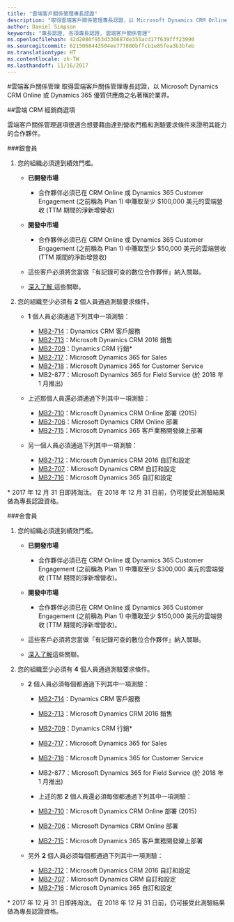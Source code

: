 ```yaml
---
title: "雲端客戶關係管理專長認證"
description: "取得雲端客戶關係管理專長認證，以 Microsoft Dynamics CRM Online 或 Dynamics 365 優質供應商之名著稱於業界。"
author: Daniel Simpson
keywords: "專長認證, 各項專長認證, 雲端客戶關係管理"
ms.openlocfilehash: 42d2080f953d336687de355acd17f639fff23990
ms.sourcegitcommit: 6215068443504ee777880bffcb1e85fea3b3bfeb
ms.translationtype: HT
ms.contentlocale: zh-TW
ms.lasthandoff: 11/16/2017
---
```

#<a name="cloud-customer-relationship-management"></a>雲端客戶關係管理
取得雲端客戶關係管理專長認證，以 Microsoft Dynamics CRM Online 或 Dynamics 365 優質供應商之名著稱於業界。

##<a name="cloud-crm-reseller-option"></a>雲端 CRM 經銷商選項

雲端客戶關係管理選項很適合想要藉由達到營收門檻和測驗要求條件來證明其能力的合作夥伴。 

###<a name="silver"></a>銀會員

1. 您的組織必須達到績效門檻。

    - **已開發市場**
        - 合作夥伴必須已在 CRM Online 或 Dynamics 365 Customer Engagement (之前稱為 Plan 1) 中賺取至少 $100,000 美元的雲端營收 (TTM 期間的淨新增營收)

    - **開發中市場**
        - 合作夥伴必須已在 CRM Online 或 Dynamics 365 Customer Engagement (之前稱為 Plan 1) 中賺取至少 $50,000 美元的雲端營收 (TTM 期間的淨新增營收)

    - 這些客戶必須將您當做「有記錄可查的數位合作夥伴」納入關聯。
    - [深入了解 ](https://partner.microsoft.com/en-us/membership/digital-partner-of-record)這些關聯。  
  
2. 您的組織至少必須有 **2** 個人員通過測驗要求條件。

    - **1** 個人員必須通過下列其中一項測驗：
        - [MB2-714](https://www.microsoft.com/en-us/learning/exam-mb2-714.aspx)：Dynamics CRM 客戶服務
        - [MB2-713](https://www.microsoft.com/en-us/learning/exam-mb2-713.aspx)：Microsoft Dynamics CRM 2016 銷售
        - [MB2-709](https://www.microsoft.com/en-us/learning/exam-mb2-709.aspx)：Dynamics CRM 行銷* 
        - [MB2-717](https://www.microsoft.com/en-us/learning/exam-mb2-717.aspx)：Microsoft Dynamics 365 for Sales
        - [MB2-718](https://www.microsoft.com/en-us/learning/exam-mb2-718.aspx)：Microsoft Dynamics 365 for Customer Service
        - MB2-877：Microsoft Dynamics 365 for Field Service (於 2018 年 1 月推出)

    - 上述那個人員還必須通過下列其中一項測驗：
        - [MB2-710](https://www.microsoft.com/en-us/learning/exam-mb2-710.aspx)：Microsoft Dynamics CRM Online 部署 (2015)
        - [MB2-706](https://www.microsoft.com/en-us/learning/exam-mb2-706.aspx)：Microsoft Dynamics CRM Online 部署
        - [MB2-715](https://www.microsoft.com/en-us/learning/exam-mb2-715.aspx)：Microsoft Dynamics 365 客戶業務開發線上部署
        
    - 另一個人員必須通過下列其中一項測驗：
        - [MB2-712](https://www.microsoft.com/en-us/learning/exam-mb2-712.aspx)：Microsoft Dynamics CRM 2016 自訂和設定
        - [MB2-707](https://www.microsoft.com/en-us/learning/exam-mb2-707.aspx)：Microsoft Dynamics CRM 自訂和設定
        - [MB2-716](https://www.microsoft.com/en-us/learning/exam-mb2-716.aspx)：Microsoft Dynamics 365 自訂和設定

\* 2017 年 12 月 31 日即將淘汰。 在 2018 年 12 月 31 日前，仍可接受此測驗結果做為專長認證資格。 

###<a name="gold"></a>金會員

1. 您的組織必須達到績效門檻。

    - **已開發市場**
    
        - 合作夥伴必須已在 CRM Online 或 Dynamics 365 Customer Engagement (之前稱為 Plan 1) 中賺取至少 $300,000 美元的雲端營收 (TTM 期間的淨新增營收)。
     
    - **開發中市場**

        - 合作夥伴必須已在 CRM Online 或 Dynamics 365 Customer Engagement (之前稱為 Plan 1) 中賺取至少 $150,000 美元的雲端營收 (TTM 期間的淨新增營收)。

    - 這些客戶必須將您當做「有記錄可查的數位合作夥伴」納入關聯。
    - [深入了解](https://partner.microsoft.com/en-us/membership/digital-partner-of-record)這些關聯。  


2. 您的組織至少必須有 **4** 個人員通過測驗要求條件。

    - **2** 個人員必須每個都通過下列其中一項測驗：
        - [MB2-714](https://www.microsoft.com/en-us/learning/exam-mb2-714.aspx)：Dynamics CRM 客戶服務
        - [MB2-713](https://www.microsoft.com/en-us/learning/exam-mb2-713.aspx)：Microsoft Dynamics CRM 2016 銷售
        - [MB2-709](https://www.microsoft.com/en-us/learning/exam-mb2-709.aspx)：Dynamics CRM 行銷* 
        - [MB2-717](https://www.microsoft.com/en-us/learning/exam-mb2-717.aspx)：Microsoft Dynamics 365 for Sales
        - [MB2-718](https://www.microsoft.com/en-us/learning/exam-mb2-718.aspx)：Microsoft Dynamics 365 for Customer Service
        - MB2-877：Microsoft Dynamics 365 for Field Service (於 2018 年 1 月推出)
        
        - 上述的那 **2** 個人員還必須每個都通過下列其中一項測驗：
        - [MB2-710](https://www.microsoft.com/en-us/learning/exam-mb2-710.aspx)：Microsoft Dynamics CRM Online 部署 (2015)
        - [MB2-706](https://www.microsoft.com/en-us/learning/exam-mb2-706.aspx)：Microsoft Dynamics CRM Online 部署
        - [MB2-715](https://www.microsoft.com/en-us/learning/exam-mb2-715.aspx)：Microsoft Dynamics 365 客戶業務開發線上部署

    - 另外 **2** 個人員必須每個都通過下列其中一項測驗：
        - [MB2-712](https://www.microsoft.com/en-us/learning/exam-mb2-712.aspx)：Microsoft Dynamics CRM 2016 自訂和設定
        - [MB2-707](https://www.microsoft.com/en-us/learning/exam-mb2-707.aspx)：Microsoft Dynamics CRM 自訂和設定
        - [MB2-716](https://www.microsoft.com/en-us/learning/exam-mb2-716.aspx)：Microsoft Dynamics 365 自訂和設定

\* 2017 年 12 月 31 日即將淘汰。 在 2018 年 12 月 31 日前，仍可接受此測驗結果做為專長認證資格。 
